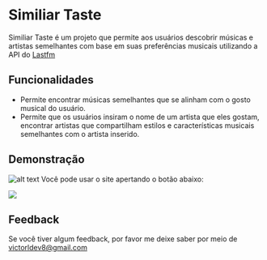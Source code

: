 
# Similiar Taste

Similiar Taste é um projeto que permite aos usuários descobrir músicas e artistas semelhantes com base em suas preferências musicais utilizando a API do [Lastfm](https://www.last.fm/api)

## Funcionalidades

- Permite encontrar músicas semelhantes que se alinham com o gosto musical do usuário.
- Permite que os usuários insiram o nome de um artista que eles gostam, encontrar artistas que compartilham estilos e características musicais semelhantes com o artista inserido.

## Demonstração

![alt text](https://github.com/vlopess/SimilarTaste/blob/main/tela_1.gif?raw=true)
Você pode usar o site apertando o botão abaixo:

<a href = "https://vlopess.github.io/SimilarTaste/" target="_blank"><img src="https://img.shields.io/badge/-Similar Taste-%23333?style=for-the-badge&logoColor=white" target="_blank"></a>

## Feedback

Se você tiver algum feedback, por favor me deixe saber por meio de victorldev8@gmail.com
